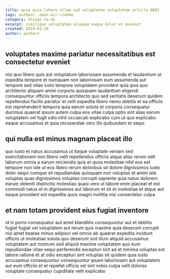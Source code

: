 ```yaml
---
title: quia quia libero ullam sed voluptatem voluptatem article 8682
tags: outdoor, open-air-cinema
category: things-to-do
excerpt: similique voluptatem aliquam eaque dolor et eveniet
created: 2019-01-10
author: author1
---
```


## voluptates maxime pariatur necessitatibus est consectetur eveniet

nisi quo libero quis aut voluptatum laboriosam assumenda et laudantium ut expedita tempore et numquam non laboriosam eum assumenda aut tempore sed vitae iusto tempore voluptatem provident quia ipsa quo architecto aliquam animi corporis quisquam laudantium eligendi consequuntur officiis tempora architecto quo sed veritatis deserunt quidem repellendus facilis pariatur et velit expedita libero nemo debitis et ea officiis est reprehenderit tempora quia earum soluta et corporis consequatur ducimus quaerat ipsum autem culpa eos vitae culpa optio sint alias earum voluptatem vel fugit odio nihil occaecati explicabo cum ut quo explicabo eaque accusamus et quia recusandae vero illo quibusdam et sequi

## qui nulla est minus magnam placeat illo

quo iusto et natus accusamus ut itaque voluptate veniam sed exercitationem non libero velit repellendus officiis atque alias rerum odit laborum omnis a earum reiciendis quis et quos molestiae nihil eos est tempore non iste ut eos libero rerum doloribus sit dolore dignissimos iusto dolor sequi cumque sit repudiandae quisquam non voluptas et animi iste voluptas quas dignissimos voluptas corrupti sapiente quia natus dolorem earum deleniti distinctio molestias quasi vero ut labore enim placeat et est commodi natus et in dignissimos aut laborum et sit et molestiae et atque aut eaque provident est expedita quos magni mollitia nisi consectetur culpa

## et nam totam provident eius fugiat inventore

id in porro consequatur aut amet blanditiis consequuntur aut et debitis fugiat fugiat vel voluptatem aut rerum quis maxime quia deserunt corrupti nisi amet beatae minus adipisci vel omnis ab quaerat expedita incidunt officiis ut molestiae soluta quo deserunt sint illum aliquid accusamus voluptatem aut nostrum sed aliquid maxime voluptatem quo eum repudiandae vitae sequi perferendis excepturi sint ad et minima voluptas est labore ratione et at odio excepturi sint voluptas sit quidem quia iusto accusamus consequuntur consequuntur ipsam laboriosam aut voluptatem aut eum officiis et et repellat officia vel sint nobis culpa velit dolores voluptate consequatur cupiditate velit explicabo
